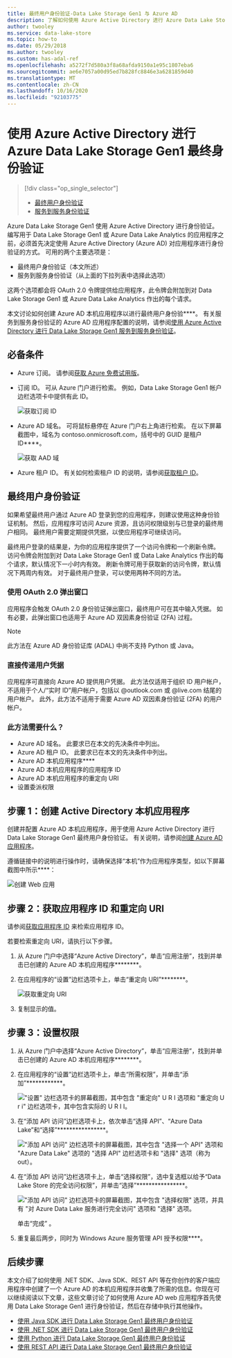 ```yaml
---
title: 最终用户身份验证-Data Lake Storage Gen1 与 Azure AD
description: 了解如何使用 Azure Active Directory 进行 Azure Data Lake Storage Gen1 最终用户身份验证
author: twooley
ms.service: data-lake-store
ms.topic: how-to
ms.date: 05/29/2018
ms.author: twooley
ms.custom: has-adal-ref
ms.openlocfilehash: a5272f7d580a3f8a68afda9150a1e95c1807eba6
ms.sourcegitcommit: ae6e7057a00d95ed7b828fc8846e3a6281859d40
ms.translationtype: MT
ms.contentlocale: zh-CN
ms.lasthandoff: 10/16/2020
ms.locfileid: "92103775"
---
```

# <a name="end-user-authentication-with-azure-data-lake-storage-gen1-using-azure-active-directory"></a>使用 Azure Active Directory 进行 Azure Data Lake Storage Gen1 最终身份验证
> [!div class="op_single_selector"]
> * [最终用户身份验证](data-lake-store-end-user-authenticate-using-active-directory.md)
> * [服务到服务身份验证](data-lake-store-service-to-service-authenticate-using-active-directory.md)
>
>

Azure Data Lake Storage Gen1 使用 Azure Active Directory 进行身份验证。 编写用于 Data Lake Storage Gen1 或 Azure Data Lake Analytics 的应用程序之前，必须首先决定使用 Azure Active Directory (Azure AD) 对应用程序进行身份验证的方式。 可用的两个主要选项是：

* 最终用户身份验证（本文所述）
* 服务到服务身份验证（从上面的下拉列表中选择此选项）

这两个选项都会将 OAuth 2.0 令牌提供给应用程序，此令牌会附加到对 Data Lake Storage Gen1 或 Azure Data Lake Analytics 作出的每个请求。

本文讨论如何创建 Azure AD 本机应用程序以进行最终用户身份验****。 有关服务到服务身份验证的 Azure AD 应用程序配置的说明，请参阅[使用 Azure Active Directory 进行 Data Lake Storage Gen1 服务到服务身份验证](./data-lake-store-service-to-service-authenticate-using-active-directory.md)。

## <a name="prerequisites"></a>必备条件
* Azure 订阅。 请参阅[获取 Azure 免费试用版](https://azure.microsoft.com/pricing/free-trial/)。

* 订阅 ID。 可从 Azure 门户进行检索。 例如，Data Lake Storage Gen1 帐户边栏选项卡中提供有此 ID。

    ![获取订阅 ID](./media/data-lake-store-end-user-authenticate-using-active-directory/get-subscription-id.png)

* Azure AD 域名。 可将鼠标悬停在 Azure 门户右上角进行检索。 在以下屏幕截图中，域名为 contoso.onmicrosoft.com，括号中的 GUID 是租户 ID****。

    ![获取 AAD 域](./media/data-lake-store-end-user-authenticate-using-active-directory/get-aad-domain.png)

* Azure 租户 ID。 有关如何检索租户 ID 的说明，请参阅[获取租户 ID](../active-directory/develop/howto-create-service-principal-portal.md#get-tenant-and-app-id-values-for-signing-in)。

## <a name="end-user-authentication"></a>最终用户身份验证
如果希望最终用户通过 Azure AD 登录到您的应用程序，则建议使用这种身份验证机制。 然后，应用程序可访问 Azure 资源，且访问权限级别与已登录的最终用户相同。 最终用户需要定期提供凭据，以使应用程序可继续访问。

最终用户登录的结果是，为你的应用程序提供了一个访问令牌和一个刷新令牌。 访问令牌会附加到对 Data Lake Storage Gen1 或 Data Lake Analytics 作出的每个请求，默认情况下一小时内有效。 刷新令牌可用于获取新的访问令牌，默认情况下两周内有效。 对于最终用户登录，可以使用两种不同的方法。

### <a name="using-the-oauth-20-pop-up"></a>使用 OAuth 2.0 弹出窗口
应用程序会触发 OAuth 2.0 身份验证弹出窗口，最终用户可在其中输入凭据。 如有必要，此弹出窗口也适用于 Azure AD 双因素身份验证 (2FA) 过程。

> [!NOTE]
> 此方法在 Azure AD 身份验证库 (ADAL) 中尚不支持 Python 或 Java。
>
>

### <a name="directly-passing-in-user-credentials"></a>直接传递用户凭据
应用程序可直接向 Azure AD 提供用户凭据。 此方法仅适用于组织 ID 用户帐户，不适用于个人/“实时 ID”用户帐户，包括以 @outlook.com 或 @live.com 结尾的用户帐户。 此外，此方法不适用于需要 Azure AD 双因素身份验证 (2FA) 的用户帐户。

### <a name="what-do-i-need-for-this-approach"></a>此方法需要什么？
* Azure AD 域名。 此要求已在本文的先决条件中列出。
* Azure AD 租户 ID。 此要求已在本文的先决条件中列出。
* Azure AD 本机应用程序****
* Azure AD 本机应用程序的应用程序 ID
* Azure AD 本机应用程序的重定向 URI
* 设置委派权限


## <a name="step-1-create-an-active-directory-native-application"></a>步骤 1：创建 Active Directory 本机应用程序

创建并配置 Azure AD 本机应用程序，用于使用 Azure Active Directory 进行 Data Lake Storage Gen1 最终用户身份验证。 有关说明，请参阅[创建 Azure AD 应用程序](../active-directory/develop/howto-create-service-principal-portal.md)。

遵循链接中的说明进行操作时，请确保选择“本机”作为应用程序类型，如以下屏幕截图中所示****：

![创建 Web 应用](./media/data-lake-store-end-user-authenticate-using-active-directory/azure-active-directory-create-native-app.png "创建本机应用")

## <a name="step-2-get-application-id-and-redirect-uri"></a>步骤 2：获取应用程序 ID 和重定向 URI

请参阅[获取应用程序 ID](../active-directory/develop/howto-create-service-principal-portal.md#get-tenant-and-app-id-values-for-signing-in) 来检索应用程序 ID。

若要检索重定向 URI，请执行以下步骤。

1. 从 Azure 门户中选择“Azure Active Directory”，单击“应用注册”，找到并单击已创建的 Azure AD 本机应用程序********。

2. 在应用程序的“设置”边栏选项卡上，单击“重定向 URI”********。

    ![获取重定向 URI](./media/data-lake-store-end-user-authenticate-using-active-directory/azure-active-directory-redirect-uri.png)

3. 复制显示的值。


## <a name="step-3-set-permissions"></a>步骤 3：设置权限

1. 从 Azure 门户中选择“Azure Active Directory”，单击“应用注册”，找到并单击已创建的 Azure AD 本机应用程序********。

2. 在应用程序的“设置”边栏选项卡上，单击“所需权限”，并单击“添加”************。

    !["设置" 边栏选项卡的屏幕截图，其中包含 "重定向" U R I 选项和 "重定向 U r i" 边栏选项卡，其中包含实际的 U R I I。](./media/data-lake-store-end-user-authenticate-using-active-directory/aad-end-user-auth-set-permission-1.png)

3. 在“添加 API 访问”边栏选项卡上，依次单击“选择 API”、“Azure Data Lake”和“选择”****************。

    !["添加 API 访问" 边栏选项卡的屏幕截图，其中包含 "选择一个 API" 选项和 "Azure Data Lake" 选项的 "选择 API" 边栏选项卡和 "选择" 选项（称为 out）。](./media/data-lake-store-end-user-authenticate-using-active-directory/aad-end-user-auth-set-permission-2.png)

4.  在“添加 API 访问”边栏选项卡上，单击“选择权限”，选中复选框以给予“Data Lake Store 的完全访问权限”，并单击“选择”****************。

    !["添加 API 访问" 边栏选项卡的屏幕截图，其中包含 "选择权限" 选项，并具有 "对 Azure Data Lake 服务进行完全访问" 选项和 "选择" 选项。](./media/data-lake-store-end-user-authenticate-using-active-directory/aad-end-user-auth-set-permission-3.png)

    单击“完成”  。

5. 重复最后两步，同时为 Windows Azure 服务管理 API 授予权限****。

## <a name="next-steps"></a>后续步骤
本文介绍了如何使用 .NET SDK、Java SDK、REST API 等在你创作的客户端应用程序中创建了一个 Azure AD 的本机应用程序并收集了所需的信息。你现在可以继续阅读以下文章，这些文章讨论了如何使用 Azure AD web 应用程序首先使用 Data Lake Storage Gen1 进行身份验证，然后在存储中执行其他操作。

* [使用 Java SDK 进行 Data Lake Storage Gen1 最终用户身份验证](data-lake-store-end-user-authenticate-java-sdk.md)
* [使用 .NET SDK 进行 Data Lake Storage Gen1 最终用户身份验证](data-lake-store-end-user-authenticate-net-sdk.md)
* [使用 Python 进行 Data Lake Storage Gen1 最终用户身份验证](data-lake-store-end-user-authenticate-python.md)
* [使用 REST API 进行 Data Lake Storage Gen1 最终用户身份验证](data-lake-store-end-user-authenticate-rest-api.md)